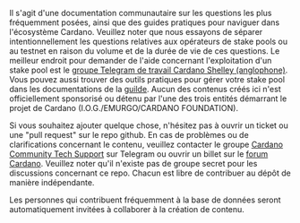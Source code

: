 Il s'agit d'une documentation communautaire sur les questions les plus fréquemment posées, ainsi que des guides pratiques pour naviguer dans l'écosystème Cardano.
Veuillez noter que nous essayons de séparer intentionnellement les questions relatives aux opérateurs de stake pools ou au testnet en raison du volume et de la durée de vie de ces questions. Le meilleur endroit pour demander de l'aide concernant l'exploitation d'un stake pool est le [groupe Telegram de travail Cardano Shelley (anglophone)](https://t.me/CardanoStakePoolWorkgroup). Vous pouvez aussi trouver des outils pratiques pour gérer votre stake pool dans les documentations de la [guilde](https://cardano-community.github.io/guild-operators).
Aucun des contenus créés ici n'est officiellement sponsorisé ou détenu par l'une des trois entités démarrant le projet de Cardano (I.O.G./EMURGO/CARDANO FOUNDATION).

Si vous souhaitez ajouter quelque chose, n'hésitez pas à ouvrir un ticket ou une "pull request" sur le repo github.
En cas de problèmes ou de clarifications concernant le contenu, veuillez contacter le groupe [Cardano Community Tech Support](https://t.me/CardanoCommunityTechSupport) sur Telegram ou ouvrir un billet sur le [forum Cardano](https://forum.cardano.org/c/communitytechnicalsupport). Veuillez noter qu'il n'existe pas de groupe secret pour les discussions concernant ce repo. Chacun est libre de contribuer au dépôt de manière indépendante.

Les personnes qui contribuent fréquemment à la base de données seront automatiquement invitées à collaborer à la création de contenu.
